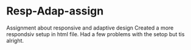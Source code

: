 # Resp-Adap-assign
Assignment about responsive and adaptive design 
Created a more respondsiv setup in html file.
Had a few problems with the setop but tis alright. 
